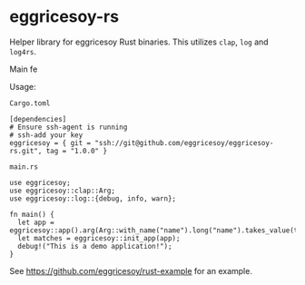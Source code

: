 # eggricesoy-rs

Helper library for eggricesoy Rust binaries. This utilizes `clap`, `log` and
`log4rs`.

Main fe

Usage:

`Cargo.toml`

```
[dependencies]
# Ensure ssh-agent is running
# ssh-add your key
eggricesoy = { git = "ssh://git@github.com/eggricesoy/eggricesoy-rs.git", tag = "1.0.0" }
```

`main.rs`

```
use eggricesoy;
use eggricesoy::clap::Arg;
use eggricesoy::log::{debug, info, warn};

fn main() {
  let app = eggricesoy::app().arg(Arg::with_name("name").long("name").takes_value(true));
  let matches = eggricesoy::init_app(app);
  debug!("This is a demo application!");
}
```

See https://github.com/eggricesoy/rust-example for an example.
